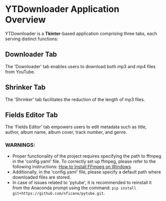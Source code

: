 # YTDownloader Application Overview

YTDownloader is a **Tkinter**-based application comprising three tabs, each serving distinct functions:

## Downloader Tab
The 'Downloader' tab enables users to download both mp3 and mp4 files from YouTube.

## Shrinker Tab
The 'Shrinker' tab facilitates the reduction of the length of mp3 files.

## Fields Editor Tab
The 'Fields Editor' tab empowers users to edit metadata such as title, author, album name, album cover, track number, and genre.

### WARNINGS:
- Proper functionality of the project requires specifying the path to ffmpeg in the 'config.yaml' file. To correctly set up ffmpeg, please refer to the following instructions: [How to Install FFmpeg on Windows](https://www.wikihow.com/Install-FFmpeg-on-Windows).
- Additionally, in the 'config.yaml' file, please specify a default path where downloaded files are stored.
- In case of issues related to 'pytube', it is recommended to reinstall it from the Anaconda prompt using the command: `pip install git+https://github.com/nficano/pytube.git`.
